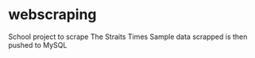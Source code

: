 # webscraping
School project to scrape The Straits Times
Sample data scrapped is then pushed to MySQL
